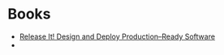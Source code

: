 ---
---

# Books

- [Release It! Design and Deploy Production–Ready Software](https://www.amazon.com.br/Release-Design-Deploy-Production-Ready-Software-dp-1680502395/dp/1680502395/ref=dp_ob_title_bk)
- 